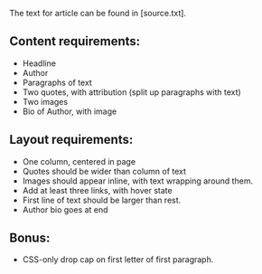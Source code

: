The text for article can be found in [source.txt].

## Content requirements:

* Headline
* Author
* Paragraphs of text
* Two quotes, with attribution (split up paragraphs with text)
* Two images
* Bio of Author, with image

## Layout requirements:

* One column, centered in page
* Quotes should be wider than column of text
* Images should appear inline, with text wrapping around them.
* Add at least three links, with hover state
* First line of text should be larger than rest.
* Author bio goes at end

## Bonus:

* CSS-only drop cap on first letter of first paragraph.

